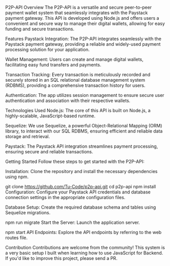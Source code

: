 P2P-API
Overview
The P2P-API is a versatile and secure peer-to-peer payment wallet system that seamlessly integrates with the Paystack payment gateway. This API is developed using Node.js and offers users a convenient and secure way to manage their digital wallets, allowing for easy funding and secure transactions.

Features
Paystack Integration: The P2P-API integrates seamlessly with the Paystack payment gateway, providing a reliable and widely-used payment processing solution for your application.

Wallet Management: Users can create and manage digital wallets, facilitating easy fund transfers and payments.

Transaction Tracking: Every transaction is meticulously recorded and securely stored in an SQL relational database management system (RDBMS), providing a comprehensive transaction history for users.

Authentication: The app utilizes session management to ensure secure user authentication and association with their respective wallets.

Technologies Used
Node.js: The core of this API is built on Node.js, a highly-scalable, JavaScript-based runtime.

Sequelize: We use Sequelize, a powerful Object-Relational Mapping (ORM) library, to interact with our SQL RDBMS, ensuring efficient and reliable data storage and retrieval.

Paystack: The Paystack API integration streamlines payment processing, ensuring secure and reliable transactions.

Getting Started
Follow these steps to get started with the P2P-API:

Installation: Clone the repository and install the necessary dependencies using npm.

git clone https://github.com/Tu-Code/p2p-api.git
cd p2p-api
npm install
Configuration: Configure your Paystack API credentials and database connection settings in the appropriate configuration files.

Database Setup: Create the required database schema and tables using Sequelize migrations.

npm run migrate
Start the Server: Launch the application server.

npm start
API Endpoints: Explore the API endpoints by referring to the web routes file.

Contribution
Contributions are welcome from the community! This system is a very basic setup I built when learning how to use JavaScript for Backend. If you'd like to improve this project, please send a PR.
